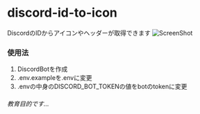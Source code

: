 # discord-id-to-icon
DiscordのIDからアイコンやヘッダーが取得できます
![ScreenShot](https://file.nlaocs.jp/discord-id-to-icon3.png)

### 使用法
1. DiscordBotを作成
1. .env.exampleを.envに変更
1. .envの中身のDISCORD_BOT_TOKENの値をbotのtokenに変更

###### 教育目的です...